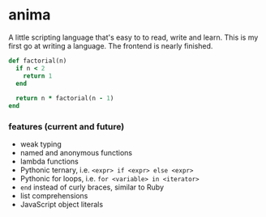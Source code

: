 # anima

A little scripting language that's easy to to read, write and learn. This is my first go at writing a language. The frontend is nearly finished.

```ruby
def factorial(n)
  if n < 2
    return 1
  end
  
  return n * factorial(n - 1) 
end
```

### features (current and future)

* weak typing
* named and anonymous functions
* lambda functions
* Pythonic ternary, i.e. `<expr> if <expr> else <expr>`
* Pythonic for loops, i.e. `for <variable> in <iterator>`
* `end` instead of curly braces, similar to Ruby
* list comprehensions
* JavaScript object literals 
